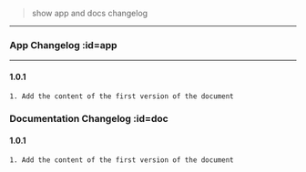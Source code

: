 > show app and docs changelog

---

### App Changelog :id=app

---

#### 1.0.1


```
1. Add the content of the first version of the document
```


### Documentation Changelog :id=doc

#### 1.0.1

```
1. Add the content of the first version of the document
```